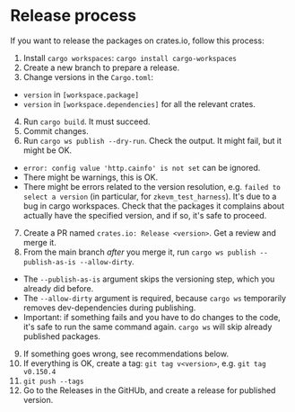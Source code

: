 # Release process

If you want to release the packages on crates.io, follow this process:

1. Install `cargo workspaces`: `cargo install cargo-workspaces`
2. Create a new branch to prepare a release.
3. Change versions in the `Cargo.toml`:
  - `version` in `[workspace.package]`
  - `version` in `[workspace.dependencies]` for all the relevant crates.
4. Run `cargo build`. It must succeed.
5. Commit changes.
6. Run `cargo ws publish --dry-run`. Check the output. It might fail, but it might be OK.
  - `error: config value 'http.cainfo' is not set` can be ignored.
  - There might be warnings, this is OK.
  - There might be errors related to the version resolution, e.g. `failed to select a version`
    (in particular, for `zkevm_test_harness`). It's due to a bug in cargo workspaces.
    Check that the packages it complains about actually have the specified version, and if so,
    it's safe to proceed.
7. Create a PR named `crates.io: Release <version>`. Get a review and merge it.
8. From the main branch _after_ you merge it, run `cargo ws publish --publish-as-is --allow-dirty`.
  - The `--publish-as-is` argument skips the versioning step, which you already did before.
  - The `--allow-dirty` argument is required, because `cargo ws` temporarily removes dev-dependencies
    during publishing.
  - Important: if something fails and you have to do changes to the code, it's safe to run the same
    command again. `cargo ws` will skip already published packages.
9. If something goes wrong, see recommendations below.
10. If everything is OK, create a tag: `git tag v<version>`, e.g. `git tag v0.150.4`
11. `git push --tags`
12. Go to the Releases in the GitHUb, and create a release for published version.
